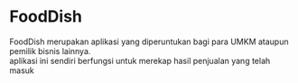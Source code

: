 # FoodDish

FoodDish merupakan aplikasi yang diperuntukan bagi para UMKM ataupun pemilik bisnis lainnya. <br>
aplikasi ini sendiri berfungsi untuk merekap hasil penjualan yang telah masuk <br>

